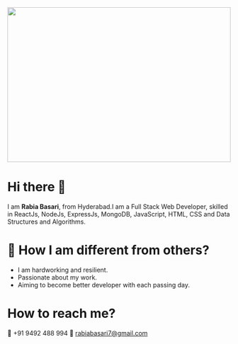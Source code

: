 <img src="https://1.bp.blogspot.com/-fbfPpxykESA/WZK1_GUA3uI/AAAAAAABHTE/OSO00muQP1IdnvKEyyLZu0OxjaUbZR8ZQCK4BGAYYCw/s1600/Best-Firefox-Addons-for-Web-Design.png" height="350px" width="100%"/>

# Hi there 👋 
I am **Rabia Basari**, from Hyderabad.I am a Full Stack Web Developer, skilled in ReactJs, NodeJs, ExpressJs, MongoDB, JavaScript, HTML, CSS and Data Structures and Algorithms.
# 💪 How I am different from others?
* I am hardworking and resilient.
* Passionate about my work.
* Aiming to become better developer with each passing day.

# How to reach me?
📲 +91 9492 488 994
📧 rabiabasari7@gmail.com
